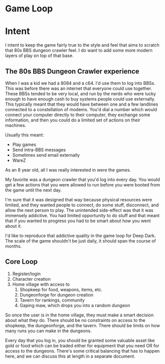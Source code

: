 # Game Loop

# Intent

I intent to keep the game fairly true to the style and feel that aims to scratch that 80s BBS dungeon crawler feel. I do want to add some more modern layers of play on top of that base.

## The 80s BBS Dungeon Crawler experience

When I was a kid we had a 8084 and a c64. I'd use them to log into BBSs. This was before there was an internet that everyone could use together. These BBSs tended to be very local, and run by the nerds who were lucky enough to have enough cash to buy systems people could use externally. This typically meant that they would have between one and a few landlines connected to a constellation of modems. You'd dial a number which would connect your computer directly to their computer, they exchange some information, and then you could do a limited set of actions on their machines. 

Usually this meant:

- Play games
- Send intra-BBS messages
- Sometimes send email externally
- WareZ

As an 8 year old, all I was really interested in were the games.

My favorite was a dungeon crawler that you'd log into every day. You would get a few actions that you were allowed to run before you were booted from the game until the next day. 

I'm sure that it was designed that way because physical resources were limited, and they wanted people to connect, do some stuff, disconnect, and allow the next person to play. The unintended side-effect was that it was immensely addictive. You had limited opportunity to do stuff and that meant that if you wanted to progress you had to be smart about how you went about it.

I'd like to reproduce that addictive quality in the game loop for Deep Dark. The scale of the game shouldn't be just daily, it should span the course of months.

## Core Loop

1. Register/login
2. Character creation
3. Home village with access to
   1. Shopkeep for food, weapons, items, etc.
   2. Dungeonforge for dungeon creation
   3. Tavern for rankings, community
   4. Gaping maw, which drops you into a random dungeon

So once the user is in the home village, they must make a smart decision about what they do. There should be no constraints on access to the shopkeep, the dungeonforge, and the tavern. There should be limits on how many runs you can make in the dungeons.

Every day that you log in, you should be granted some valuable asset like gold or food which can be traded either for equipment that you need OR for access to the dungeons. There's some critical balancing that has to happen here, and we can discuss this at length in a separate document.